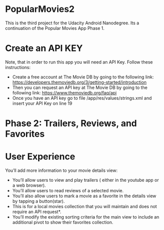 # PopularMovies2
This is the third project for the Udacity Android Nanodegree.  Its a continuation of the Popular Movies App Phase 1.

# Create an API KEY
Note, that in order to run this app you will need an API Key.  Follow these instructions:
- Create a free account at The Movie DB by going to the following 
link: https://developers.themoviedb.org/3/getting-started/introduction
- Then you can request an API key at The Movie DB by going to the following link: https://www.themoviedb.org/faq/api
- Once you have an API key go to file /app/res/values/strings.xml and insert your API Key on line 19

# Phase 2: Trailers, Reviews, and Favorites

# User Experience
You’ll add more information to your movie details view:

- You’ll allow users to view and play trailers ( either in the youtube app or a web browser).
- You’ll allow users to read reviews of a selected movie.
- You’ll also allow users to mark a movie as a favorite in the details view by tapping a button(star). 
- This is for a local movies collection that you will maintain and does not require an API request*.
- You’ll modify the existing sorting criteria for the main view to include an additional pivot to show 
their favorites collection.
